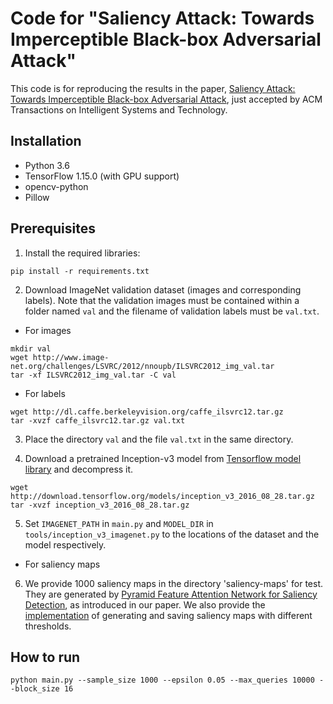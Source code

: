 # Code for "Saliency Attack: Towards Imperceptible Black-box Adversarial Attack"
This code is for reproducing the results in the paper, [Saliency Attack: Towards Imperceptible Black-box Adversarial Attack](https://dl.acm.org/doi/10.1145/3582563), just accepted by ACM Transactions on Intelligent Systems and Technology.

## Installation
* Python 3.6
* TensorFlow 1.15.0 (with GPU support)
* opencv-python
* Pillow

## Prerequisites
1. Install the required libraries:
```angular2html
pip install -r requirements.txt
```

2. Download ImageNet validation dataset (images and corresponding labels). Note that the validation images must be contained within a folder named `val` and the filename of validation labels must be `val.txt`.
* For images
```
mkdir val
wget http://www.image-net.org/challenges/LSVRC/2012/nnoupb/ILSVRC2012_img_val.tar
tar -xf ILSVRC2012_img_val.tar -C val
```
* For labels
```
wget http://dl.caffe.berkeleyvision.org/caffe_ilsvrc12.tar.gz
tar -xvzf caffe_ilsvrc12.tar.gz val.txt
```

3. Place the directory `val` and the file `val.txt` in the same directory.

4. Download a pretrained Inception-v3 model from [Tensorflow model library](https://github.com/tensorflow/models/tree/master/research/slim) and decompress it.
```
wget http://download.tensorflow.org/models/inception_v3_2016_08_28.tar.gz
tar -xvzf inception_v3_2016_08_28.tar.gz
```

5. Set `IMAGENET_PATH` in `main.py` and `MODEL_DIR` in `tools/inception_v3_imagenet.py` to the locations of the dataset and the model respectively.

* For saliency maps
6. We provide 1000 saliency maps in the directory 'saliency-maps' for test. They are generated by
[Pyramid Feature Attention Network for Saliency Detection](https://openaccess.thecvf.com/content_CVPR_2019/html/Zhao_Pyramid_Feature_Attention_Network_for_Saliency_Detection_CVPR_2019_paper.html), 
as introduced in our paper. We also provide the [implementation](https://github.com/Daizy97/PyTorch-Pyramid-Feature-Attention-Network-for-Saliency-Detection) of generating and saving saliency maps with different thresholds.

## How to run
```
python main.py --sample_size 1000 --epsilon 0.05 --max_queries 10000 --block_size 16
```